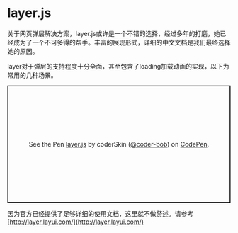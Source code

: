 # layer.js

关于网页弹层解决方案，layer.js或许是一个不错的选择，经过多年的打磨，她已经成为了一个不可多得的帮手。丰富的展现形式，详细的中文文档是我们最终选择她的原因。

layer对于弹层的支持程度十分全面，甚至包含了loading加载动画的实现，以下为常用的几种场景。

<p class="codepen" data-height="265" data-theme-id="light" data-default-tab="js,result" data-user="coder-bob" data-slug-hash="xNWEyw" style="height: 265px; box-sizing: border-box; display: flex; align-items: center; justify-content: center; border: 2px solid; margin: 1em 0; padding: 1em;" data-pen-title="layer.js">
  <span>See the Pen <a href="https://codepen.io/coder-bob/pen/xNWEyw/">
  layer.js</a> by coderSkin (<a href="https://codepen.io/coder-bob">@coder-bob</a>)
  on <a href="https://codepen.io">CodePen</a>.</span>
</p>
<script async src="https://static.codepen.io/assets/embed/ei.js"></script>

因为官方已经提供了足够详细的使用文档，这里就不做赘述。请参考[http://layer.layui.com/](http://layer.layui.com/)

